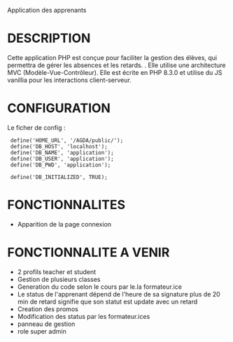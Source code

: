 Application des apprenants

# DESCRIPTION

Cette application PHP est conçue pour faciliter la gestion des élèves, qui permettra de gérer les absences et les retards. . Elle utilise une architecture MVC (Modèle-Vue-Contrôleur). Elle est écrite en PHP 8.3.0 et utilise du JS vanillia pour les interactions client-serveur.

# CONFIGURATION

Le ficher de config : 
     
     define('HOME_URL', '/AGDA/public/');
     define('DB_HOST', 'localhost');
     define('DB_NAME', 'application');
     define('DB_USER', 'application');
     define('DB_PWD', 'application');

     define('DB_INITIALIZED', TRUE);

# FONCTIONNALITES

* Apparition de la page connexion

# FONCTIONNALITE A VENIR 

* 2 profils teacher et student
* Gestion de plusieurs classes
* Generation du code selon le cours par le.la formateur.ice
* Le status de l'apprenant dépend de l'heure de sa signature plus de 20 min de retard signifie que son statut est update avec un retard
* Creation des promos
* Modification des status par les formateur.ices
* panneau de gestion
* role super admin

  
